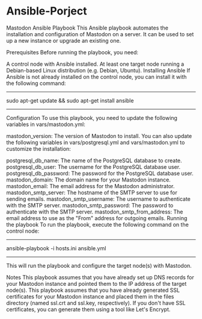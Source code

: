 # Ansible-Porject

Mastodon Ansible Playbook
This Ansible playbook automates the installation and configuration of Mastodon on a server. It can be used to set up a new instance or upgrade an existing one.

Prerequisites
Before running the playbook, you need:

A control node with Ansible installed.
At least one target node running a Debian-based Linux distribution (e.g. Debian, Ubuntu).
Installing Ansible
If Ansible is not already installed on the control node, you can install it with the following command:

--- 

sudo apt-get update && sudo apt-get install ansible

---

Configuration
To use this playbook, you need to update the following variables in vars/mastodon.yml:

mastodon_version: The version of Mastodon to install.
You can also update the following variables in vars/postgresql.yml and vars/mastodon.yml to customize the installation:

postgresql_db_name: The name of the PostgreSQL database to create.
postgresql_db_user: The username for the PostgreSQL database user.
postgresql_db_password: The password for the PostgreSQL database user.
mastodon_domain: The domain name for your Mastodon instance.
mastodon_email: The email address for the Mastodon administrator.
mastodon_smtp_server: The hostname of the SMTP server to use for sending emails.
mastodon_smtp_username: The username to authenticate with the SMTP server.
mastodon_smtp_password: The password to authenticate with the SMTP server.
mastodon_smtp_from_address: The email address to use as the "From" address for outgoing emails.
Running the playbook
To run the playbook, execute the following command on the control node:

---

ansible-playbook -i hosts.ini ansible.yml

--- 
This will run the playbook and configure the target node(s) with Mastodon.

Notes
This playbook assumes that you have already set up DNS records for your Mastodon instance and pointed them to the IP address of the target node(s).
This playbook assumes that you have already generated SSL certificates for your Mastodon instance and placed them in the files directory (named ssl.crt and ssl.key, respectively). If you don't have SSL certificates, you can generate them using a tool like Let's Encrypt.

